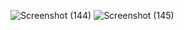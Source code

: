 
![Screenshot (144)](https://github.com/user-attachments/assets/2d914ba9-d90e-4440-8add-a155511963b2)
![Screenshot (145)](https://github.com/user-attachments/assets/08cef3a6-5323-4dc6-99b4-319defa573a1)
